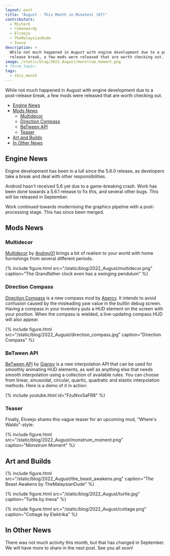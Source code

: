 ```yaml
---
layout: post
title: "August - This Month in Minetest (07)"
contributors:
  - MisterE
  - rubenwardy
  - Elceejo
  - TheMalaysianDude
  - Ineva
description: >
  While not much happened in August with engine development due to a post
  release break, a few mods were released that are worth checking out.
image: /static/blog/2022_August/monstrum_moment.png
# forum_topic:
tags:
  - this_month
---
```



While not much happened in August with engine development due to a post-release
break, a few mods were released that are worth checking out.

<!-- more -->

- [Engine News](#engine-news)
- [Mods News](#mods-news)
  - [Multidecor](#multidecor)
  - [Direction Compass](#direction-compass)
  - [BeTween API](#between-api)
  - [Teaser](#teaser)
- [Art and Builds](#art-and-builds)
- [In Other News](#in-other-news)


## Engine News

Engine development has been in a lull since the 5.6.0 release, as developers
take a break and deal with other responsibilities.

Android hasn't received 5.6 yet due to a game-breaking crash. Work has been done
towards a 5.6.1 release to fix this, and several other bugs. This will be
released in September.

Work continued towards modernising the graphics pipeline with a post-processing
stage. This has since been merged.


## Mods News

### Multidecor

[Multidecor](https://content.minetest.net/packages/Andrey01/multidecor/) by
[Andrey01](https://content.minetest.net/users/Andrey01/) brings a bit of realism
to your world with home furnishings from several different periods.

{% include figure.html src="/static/blog/2022_August/multidecor.png"
    caption="The Grandfather clock even has a swinging pendulum" %}

### Direction Compass

[Direction Compass](https://content.minetest.net/packages/apercy/direction_compass/)
is a new compass mod by [Apercy](https://content.minetest.net/users/apercy/).
It intends to avoid confusion caused by the misleading yaw value in the
builtin debug screen. Having a compass in your inventory puts a HUD element on
the screen with your position. When the compass is wielded, a live-updating
compass HUD will also appear.

{% include figure.html src="/static/blog/2022_August/direction_compass.jpg"
    caption="Direction Compass" %}

### BeTween API

[BeTween API](https://content.minetest.net/packages/_gianpy_/api_between/) by
[Gianpy](https://content.minetest.net/users/_gianpy_/) is a new interpolation
API that can be used for smoothly animating HUD elements, as well as anything
else that needs smooth interpolation using a collection of available rules. You
can choose from linear, sinusoidal, circular, quartic, quadratic and elastic
interpolation methods. Here is a demo of it in action:

{% include youtube.html id="FzuNvx5aFR8" %}

### Teaser

Finally, Elceejo shares this vague teaser for an upcoming mod,
"Where's Waldo"-style:

{% include figure.html src="/static/blog/2022_August/monstrum_moment.png"
    caption="Monstrum Moment" %}

## Art and Builds

{% include figure.html src="/static/blog/2022_August/the_beast_awakens.png"
    caption="The Beast Awakens by TheMalaysianDude" %}

{% include figure.html src="/static/blog/2022_August/turtle.jpg"
    caption="Turtle by Ineva" %}

{% include figure.html src="/static/blog/2022_August/cottage.png"
    caption="Cottage by Elektrika" %}


## In Other News

There was not much activity this month, but that has changed in September.
We will have more to share in the next post. See you all soon!
